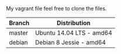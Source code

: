 My vagrant file feel free to clone the files.

| Branch |             Distribution            |
|--------|-------------------------------------|
| master | Ubuntu 14.04 LTS - amd64 |
| debian | Debian 8 Jessie - amd64 |

